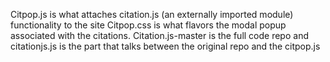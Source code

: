 Citpop.js is what attaches citation.js (an externally imported module) functionality to the site
Citpop.css is what flavors the modal popup associated with the citations.
Citation.js-master is the full code repo and citationjs.js is the part that talks between the original repo and the citpop.js 
